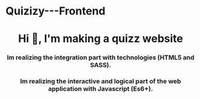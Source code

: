 # Quizizy---Frontend
<h1 align="center">Hi 👋, I'm making a quizz website</h1>
<h3 align="center">Im realizing the integration part with technologies (HTML5 and SASS).</h3>
<h3 align="center">Im realizing the interactive and logical part of the web application with Javascript (Es6+).</h3>
